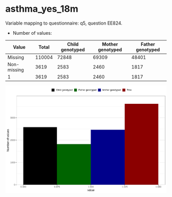 # asthma_yes_18m
Variable mapping to questionnaire: q5, question EE824.
- Number of values:

| Value | Total | Child genotyped | Mother genotyped | Father genotyped |
| ----- | ----- | --------------- | ---------------- | ---------------- |
| Missing | 110004 | 72848 | 69309 | 48401 |
| Non-missing | 3619 | 2583 | 2460 | 1817 |
| 1 | 3619 | 2583 | 2460 | 1817 |



![](asthma_yes_18m_n.png)



